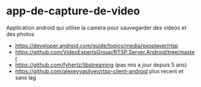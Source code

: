 # app-de-capture-de-video
Application android qui utilise la camera pour sauvegarder des videos et des photos


* https://developer.android.com/guide/topics/media/exoplayer/rtsp
* https://github.com/VideoExpertsGroup/RTSP.Server.Android/tree/master
* https://github.com/fyhertz/libstreaming (pas mis a jour depuis 5 ans)
* https://github.com/alexeyvasilyev/rtsp-client-android plus recent et sans lag